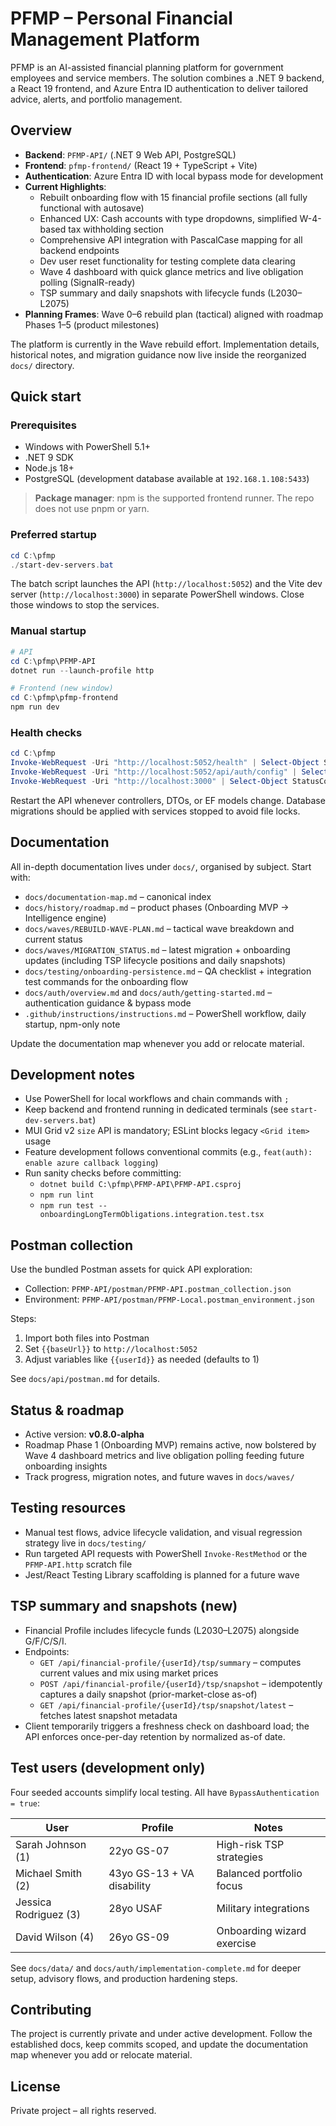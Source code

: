 # PFMP – Personal Financial Management Platform

PFMP is an AI-assisted financial planning platform for government employees and service members. The solution combines a .NET 9 backend, a React 19 frontend, and Azure Entra ID authentication to deliver tailored advice, alerts, and portfolio management.

## Overview

- **Backend**: `PFMP-API/` (.NET 9 Web API, PostgreSQL)
- **Frontend**: `pfmp-frontend/` (React 19 + TypeScript + Vite)
- **Authentication**: Azure Entra ID with local bypass mode for development
- **Current Highlights**: 
  - Rebuilt onboarding flow with 15 financial profile sections (all fully functional with autosave)
  - Enhanced UX: Cash accounts with type dropdowns, simplified W-4-based tax withholding section
  - Comprehensive API integration with PascalCase mapping for all backend endpoints
  - Dev user reset functionality for testing complete data clearing
  - Wave 4 dashboard with quick glance metrics and live obligation polling (SignalR-ready)
  - TSP summary and daily snapshots with lifecycle funds (L2030–L2075)
- **Planning Frames**: Wave 0–6 rebuild plan (tactical) aligned with roadmap Phases 1–5 (product milestones)

The platform is currently in the Wave rebuild effort. Implementation details, historical notes, and migration guidance now live inside the reorganized `docs/` directory.

## Quick start

### Prerequisites
- Windows with PowerShell 5.1+
- .NET 9 SDK
- Node.js 18+
- PostgreSQL (development database available at `192.168.1.108:5433`)

> **Package manager**: npm is the supported frontend runner. The repo does not use pnpm or yarn.

### Preferred startup

```powershell
cd C:\pfmp
./start-dev-servers.bat
```

The batch script launches the API (`http://localhost:5052`) and the Vite dev server (`http://localhost:3000`) in separate PowerShell windows. Close those windows to stop the services.

### Manual startup

```powershell
# API
cd C:\pfmp\PFMP-API
dotnet run --launch-profile http

# Frontend (new window)
cd C:\pfmp\pfmp-frontend
npm run dev
```

### Health checks

```powershell
cd C:\pfmp
Invoke-WebRequest -Uri "http://localhost:5052/health" | Select-Object StatusCode
Invoke-WebRequest -Uri "http://localhost:5052/api/auth/config" | Select-Object Content
Invoke-WebRequest -Uri "http://localhost:3000" | Select-Object StatusCode
```

Restart the API whenever controllers, DTOs, or EF models change. Database migrations should be applied with services stopped to avoid file locks.

## Documentation

All in-depth documentation lives under `docs/`, organised by subject. Start with:

- `docs/documentation-map.md` – canonical index
- `docs/history/roadmap.md` – product phases (Onboarding MVP → Intelligence engine)
- `docs/waves/REBUILD-WAVE-PLAN.md` – tactical wave breakdown and current status
- `docs/waves/MIGRATION_STATUS.md` – latest migration + onboarding updates (including TSP lifecycle positions and daily snapshots)
- `docs/testing/onboarding-persistence.md` – QA checklist + integration test commands for the onboarding flow
- `docs/auth/overview.md` and `docs/auth/getting-started.md` – authentication guidance & bypass mode
- `.github/instructions/instructions.md` – PowerShell workflow, daily startup, npm-only note

Update the documentation map whenever you add or relocate material.

## Development notes

- Use PowerShell for local workflows and chain commands with `;`
- Keep backend and frontend running in dedicated terminals (see `start-dev-servers.bat`)
- MUI Grid v2 `size` API is mandatory; ESLint blocks legacy `<Grid item>` usage
- Feature development follows conventional commits (e.g., `feat(auth): enable azure callback logging`)
- Run sanity checks before committing:
  - `dotnet build C:\pfmp\PFMP-API\PFMP-API.csproj`
  - `npm run lint`
  - `npm run test -- onboardingLongTermObligations.integration.test.tsx`

## Postman collection

Use the bundled Postman assets for quick API exploration:

- Collection: `PFMP-API/postman/PFMP-API.postman_collection.json`
- Environment: `PFMP-API/postman/PFMP-Local.postman_environment.json`

Steps:
1. Import both files into Postman
2. Set `{{baseUrl}}` to `http://localhost:5052`
3. Adjust variables like `{{userId}}` as needed (defaults to 1)

See `docs/api/postman.md` for details.

## Status & roadmap

- Active version: **v0.8.0-alpha**
- Roadmap Phase 1 (Onboarding MVP) remains active, now bolstered by Wave 4 dashboard metrics and live obligation polling feeding future onboarding insights
- Track progress, migration notes, and future waves in `docs/waves/`

## Testing resources

- Manual test flows, advice lifecycle validation, and visual regression strategy live in `docs/testing/`
- Run targeted API requests with PowerShell `Invoke-RestMethod` or the `PFMP-API.http` scratch file
- Jest/React Testing Library scaffolding is planned for a future wave

## TSP summary and snapshots (new)

- Financial Profile includes lifecycle funds (L2030–L2075) alongside G/F/C/S/I.
- Endpoints:
  - `GET /api/financial-profile/{userId}/tsp/summary` – computes current values and mix using market prices
  - `POST /api/financial-profile/{userId}/tsp/snapshot` – idempotently captures a daily snapshot (prior-market-close as-of)
  - `GET /api/financial-profile/{userId}/tsp/snapshot/latest` – fetches latest snapshot metadata
- Client temporarily triggers a freshness check on dashboard load; the API enforces once-per-day retention by normalized as-of date.

## Test users (development only)

Four seeded accounts simplify local testing. All have `BypassAuthentication = true`:

| User | Profile | Notes |
|------|---------|-------|
| Sarah Johnson (1) | 22yo GS-07 | High-risk TSP strategies |
| Michael Smith (2) | 43yo GS-13 + VA disability | Balanced portfolio focus |
| Jessica Rodriguez (3) | 28yo USAF | Military integrations |
| David Wilson (4) | 26yo GS-09 | Onboarding wizard exercise |

See `docs/data/` and `docs/auth/implementation-complete.md` for deeper setup, advisory flows, and production hardening steps.

## Contributing

The project is currently private and under active development. Follow the established docs, keep commits scoped, and update the documentation map whenever you add or relocate material.

## License

Private project – all rights reserved.